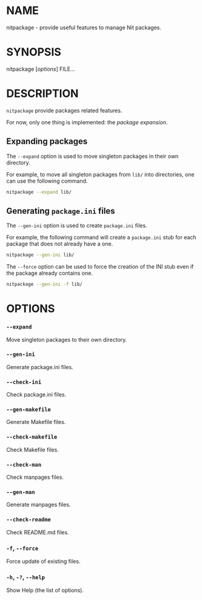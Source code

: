 # NAME

nitpackage - provide useful features to manage Nit packages.


# SYNOPSIS

nitpackage [*options*] FILE...


# DESCRIPTION

`nitpackage` provide packages related features.

For now, only one thing is implemented: the *package expansion*.

## Expanding packages

The `--expand` option is used to move singleton packages in their own directory.

For example, to move all singleton packages from `lib/` into directories, one can
use the following command.

~~~bash
nitpackage --expand lib/
~~~

## Generating `package.ini` files

The `--gen-ini` option is used to create `package.ini` files.

For example, the following command will create a `package.ini` stub for each package
that does not already have a one.

~~~bash
nitpackage --gen-ini lib/
~~~

The `--force` option can be used to force the creation of the INI stub even if the package
already contains one.

~~~bash
nitpackage --gen-ini -f lib/
~~~

# OPTIONS

### `--expand`
Move singleton packages to their own directory.

### `--gen-ini`
Generate package.ini files.

### `--check-ini`
Check package.ini files.

### `--gen-makefile`
Generate Makefile files.

### `--check-makefile`
Check Makefile files.

### `--check-man`
Check manpages files.

### `--gen-man`
Generate manpages files.

### `--check-readme`
Check README.md files.

### `-f`, `--force`
Force update of existing files.

### `-h`, `-?`, `--help`
Show Help (the list of options).
